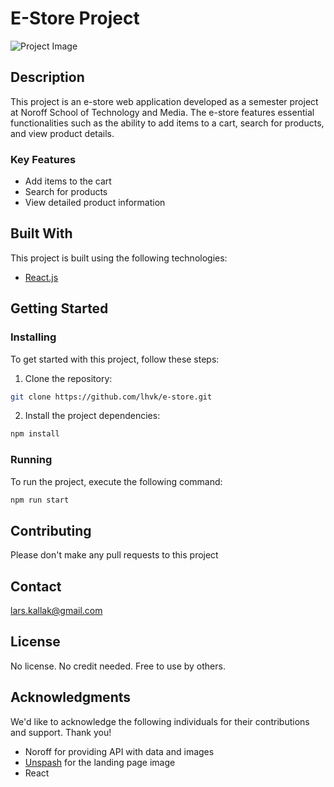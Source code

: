 # E-Store Project

![Project Image](src/assets/img/e-store-landingpage.png)

## Description

This project is an e-store web application developed as a semester project at Noroff School of Technology and Media. The e-store features essential functionalities such as the ability to add items to a cart, search for products, and view product details.

### Key Features

- Add items to the cart
- Search for products
- View detailed product information

## Built With

This project is built using the following technologies:

- [React.js](https://reactjs.org/)

## Getting Started

### Installing

To get started with this project, follow these steps:

1. Clone the repository:

```bash
git clone https://github.com/lhvk/e-store.git
```
2. Install the project dependencies:
```bash
npm install
```

### Running

To run the project, execute the following command:
```bash
npm run start
```

## Contributing

Please don't make any pull requests to this project

## Contact

lars.kallak@gmail.com

## License

No license. No credit needed. Free to use by others.

## Acknowledgments

We'd like to acknowledge the following individuals for their contributions and support. Thank you!

- Noroff for providing API with data and images
- [Unspash](www.unsplash.com) for the landing page image
- React
